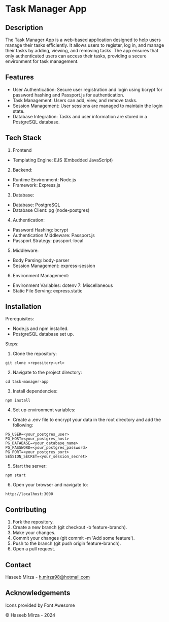 # Task Manager App

## Description
The Task Manager App is a web-based application designed to help users manage their tasks efficiently. It allows users to register, log in, and manage their tasks by adding, viewing, and removing tasks. The app ensures that only authenticated users can access their tasks, providing a secure environment for task management.

## Features
- User Authentication: Secure user registration and login using bcrypt for password hashing and Passport.js for authentication.
- Task Management: Users can add, view, and remove tasks.
- Session Management: User sessions are managed to maintain the login state.
- Database Integration: Tasks and user information are stored in a PostgreSQL database.

## Tech Stack
1. Frontend
- Templating Engine: EJS (Embedded JavaScript)
2. Backend:
- Runtime Environment: Node.js
- Framework: Express.js
3. Database:
- Database: PostgreSQL
- Database Client: pg (node-postgres)
4. Authentication:
- Password Hashing: bcrypt
- Authentication Middleware: Passport.js
- Passport Strategy: passport-local
5. Middleware:
- Body Parsing: body-parser
- Session Management: express-session
6. Environment Management:
- Environment Variables: dotenv
7: Miscellaneous
- Static File Serving: express.static

## Installation
Prerequisites:
- Node.js and npm installed.
- PostgreSQL database set up.

Steps:
1. Clone the repository:
```
git clone <repository-url>
```
2. Navigate to the project directory:
```
cd task-manager-app
```
3. Install dependencies:
```
npm install
```
4. Set up environment variables:
- Create a .env file to encrypt your data in the root directory and add the following:
```
PG_USER=<your_postgres_user>
PG_HOST=<your_postgres_host>
PG_DATABASE=<your_database_name>
PG_PASSWORD=<your_postgres_password>
PG_PORT=<your_postgres_port>
SESSION_SECRET=<your_session_secret>
```
5. Start the server:
```
npm start
```
6. Open your browser and navigate to:
```   
http://localhost:3000
```
## Contributing
1. Fork the repository.
2. Create a new branch (git checkout -b feature-branch).
3. Make your changes.
4. Commit your changes (git commit -m 'Add some feature').
5. Push to the branch (git push origin feature-branch).
6. Open a pull request.

## Contact
Haseeb Mirza - h.mirza98@hotmail.com

## Acknowledgements
Icons provided by Font Awesome

© Haseeb Mirza - 2024
